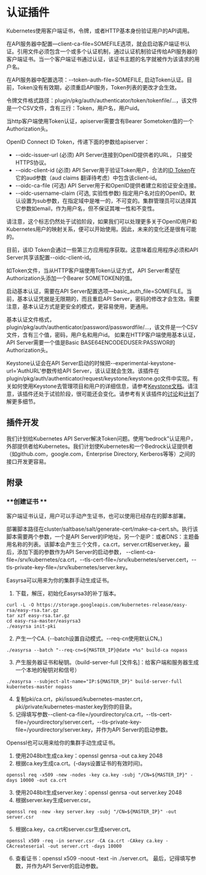 # **认证插件**
Kubernetes使用客户端证书，令牌，或者HTTP基本身份验证用户的API调用。

在API服务器中配置—client-ca-file=SOMEFILE选项，就会启动客户端证书认证。引用文件必须包含一个或多个认证机制，通过认证机制验证传给API服务器的客户端证书。当一个客户端证书通过认证，该证书主题的名字就被作为该请求的用户名。

在API服务器中配置选项：--token-auth-file=SOMEFILE, 启动Token认证。目前，Token没有有效期，必须重启API服务，Token列表的更改才会生效。

令牌文件格式路径：plugin/pkg/auth/authenticator/token/tokenfile/...，该文件是一个CSV文件，含有三行：Token，用户名，用户uid。

当http客户端使用Token认证，apiserver需要含有Bearer Sometoken值的一个Authorization头。

OpenID Connect ID Token，传递下面的参数给apiserver：
- --oidc-issuer-url (必须) API Server连接到OpenID提供者的URL， 只接受HTTPS协议。
- --oidc-client-id (必须) API Server用于验证Token用户，合法的[ID Token](http://openid.net/specs/openid-connect-core-1_0.html#IDToken)在它的aud参数（aud claims 翻译待考虑）中包含该client-id。
- --oidc-ca-file (可选) API Server用于和OpenID提供者建立和验证安全连接。
- --oidc-username-claim (可选, 实验性参数) 指定用户名对应的OpenID。默认设置为sub参数，在指定域中是唯一的，不可变的。集群管理员可以选择其它参数如email，作为用户名，但不保证其唯一性和不变性。

请注意，这个标志仍然处于试验阶段，如果我们可以处理更多关于OpenID用户和Kubernetes用户的映射关系，便可以开始使用。因此，未来的变化还是很有可能的。

目前，该ID Token会通过一些第三方应用程序获取。这意味着应用程序必须和API Server共享该配置--oidc-client-id。

如Token文件，当从HTTP客户端使用Token认证方式，API Server希望在Authorization头添加一个Bearer SOMETOKEN的值。

启动基本认证，需要在API Server配置选项—basic_auth_file=SOMEFILE。当前，基本认证凭据是无限期的，而且重启API Server，密码的修改才会生效。需要注意，基本认证方式是更安全的模式，更容易使用，更通用。

基本认证文件格式，plugin/pkg/auth/authenticator/password/passwordfile/...，该文件是一个CSV文件，含有三个值，密码，用户名和用户id。
如果在HTTP客户端使用基本认证，API Server需要一个值是Basic BASE64ENCODEDUSER:PASSWOR的Authorization头。

Keystone认证会在API Server启动的时候把--experimental-keystone-url='AuthURL'参数传给API Server，该认证就会生效。该插件在plugin/pkg/auth/authenticator/request/keystone/keystone.go文件中实现。有关如何使用Keystone去管理项目和用户的详细信息，请参考[Keystone文档](http://docs.openstack.org/developer/keystone/)。请注意，该插件还处于试验阶段，很可能还会变化。请参考有关该插件的[讨论](https://github.com/kubernetes/kubernetes/pull/11798#issuecomment-129655212)和[计划](https://github.com/kubernetes/kubernetes/issues/11626)了解更多细节。

## **插件开发** 
我们计划给Kubernetes API Server解决Token问题。使用“bedrock”认证用户，外部提供者给Kubernetes。我们计划使Kubernetes和一个Bedrock认证提供者（如github.com，google.com，Enterprise Directory, Kerberos等等）之间的接口开发更容易。

## **附录**
### **创建证书 **
客户端证书认证，用户可以手动产生证书，也可以使用已经存在的脚本部署。

部署脚本路径在cluster/saltbase/salt/generate-cert/make-ca-cert.sh。执行该脚本需要两个参数，一个是API Server的IP地址，另一个是IP：<ip-address>或者DNS：<dns-name>主题备用名称的列表。该脚本会产生三个文件，ca.crt，server.crt和server.key。最后，添加下面的参数作为API Server的启动参数， --client-ca-file=/srv/kubernetes/ca.crt，--tls-cert-file=/srv/kubernetes/server.cert，--tls-private-key-file=/srv/kubernetes/server.key。

Easyrsa可以用来为你的集群手动生成证书。

1.	下载，解压，初始化Easyrsa3的补丁版本。
```	
curl -L -O https://storage.googleapis.com/kubernetes-release/easy-rsa/easy-rsa.tar.gz 
tar xzf easy-rsa.tar.gz 
cd easy-rsa-master/easyrsa3 
./easyrsa init-pki
```
2.	产生一个CA. (--batch设置自动模式。--req-cn使用默认CN。)
```
./easyrsa --batch "--req-cn=${MASTER_IP}@date +%s" build-ca nopass
```
3.	产生服务器证书和秘钥。（build-server-full [文件名]：给客户端和服务器生成一个本地的秘钥对和信号）
```
./easyrsa --subject-alt-name="IP:${MASTER_IP}" build-server-full kubernetes-master nopass
```
4.	复制pki/ca.crt，pki/issued/kubernetes-master.crt，pki/private/kubernetes-master.key到你的目录。
5.	记得填写参数--client-ca-file=/yourdirectory/ca.crt，--tls-cert-file=/yourdirectory/server.cert，--tls-private-key-file=/yourdirectory/server.key，并作为API Server的启动参数。

Openssl也可以用来给你的集群手动生成证书。
1.	使用2048bit生成ca.key：openssl genrsa -out ca.key 2048
2.	根据ca.key生成ca.crt。(-days设置证书的有效时间)。
```
openssl req -x509 -new -nodes -key ca.key -subj "/CN=${MASTER_IP}" -days 10000 -out ca.crt
```
3.	使用2048bit生成server.key：openssl genrsa -out server.key 2048
4.	根据server.key生成server.csr。
```
openssl req -new -key server.key -subj "/CN=${MASTER_IP}" -out server.csr
```
5.	根据ca.key，ca.crt和server.csr生成server.crt。
```
openssl x509 -req -in server.csr -CA ca.crt -CAkey ca.key -CAcreateserial -out server.crt -days 10000
```
6.	查看证书：openssl x509 -noout -text -in ./server.crt。 最后，记得填写参数，并作为API Server的启动参数。
